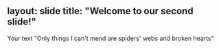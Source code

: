 layout: slide
title: "Welcome to our second slide!"
---
Your text
"Only things I can't mend are spiders' webs and broken hearts"
